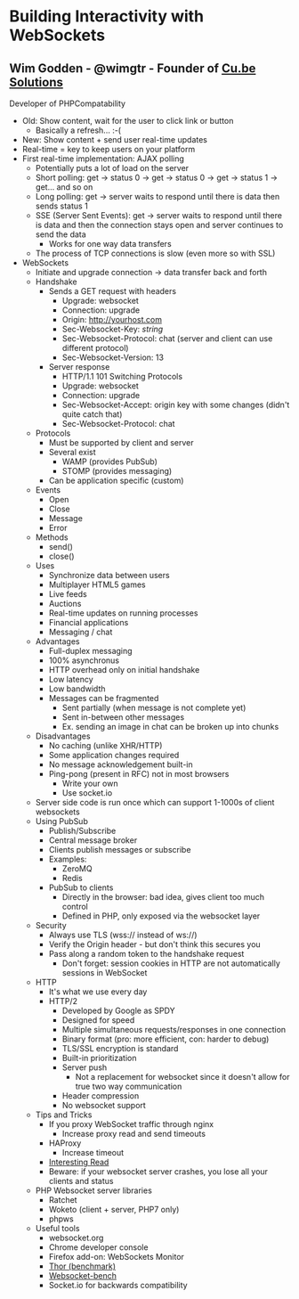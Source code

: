 # Building Interactivity with WebSockets
## Wim Godden - @wimgtr - Founder of [Cu.be Solutions](http://cu.be)
Developer of PHPCompatability
- Old: Show content, wait for the user to click link or button
    - Basically a refresh... :-(
- New: Show content + send user real-time updates
- Real-time = key to keep users on your platform
- First real-time implementation: AJAX polling
    - Potentially puts a lot of load on the server
    - Short polling: get -> status 0 -> get -> status 0 -> get -> status 1 -> get... and so on
    - Long polling: get -> server waits to respond until there is data then sends status 1
    - SSE (Server Sent Events): get -> server waits to respond until there is data and then the connection
      stays open and server continues to send the data
        - Works for one way data transfers
    - The process of TCP connections is slow (even more so with SSL)
- WebSockets
    - Initiate and upgrade connection -> data transfer back and forth
    - Handshake
        - Sends a GET request with headers
            - Upgrade: websocket
            - Connection: upgrade
            - Origin: http://yourhost.com
            - Sec-Websocket-Key: _string_
            - Sec-Websocket-Protocol: chat (server and client can use different protocol)
            - Sec-Websocket-Version: 13
        - Server response
            - HTTP/1.1 101 Switching Protocols
            - Upgrade: websocket
            - Connection: upgrade
            - Sec-Websocket-Accept: origin key with some changes (didn't quite catch that)
            - Sec-Websocket-Protocol: chat
    - Protocols
        - Must be supported by client and server
        - Several exist
            - WAMP (provides PubSub)
            - STOMP (provides messaging)
        - Can be application specific (custom)
    - Events
        - Open
        - Close
        - Message
        - Error
    - Methods
        - send()
        - close()
    - Uses
        - Synchronize data between users
        - Multiplayer HTML5 games
        - Live feeds
        - Auctions
        - Real-time updates on running processes
        - Financial applications
        - Messaging / chat
    - Advantages
        - Full-duplex messaging
        - 100% asynchronus
        - HTTP overhead only on initial handshake
        - Low latency
        - Low bandwidth
        - Messages can be fragmented
            - Sent partially (when message is not complete yet)
            - Sent in-between other messages
            - Ex. sending an image in chat can be broken up into chunks
    - Disadvantages
        - No caching (unlike XHR/HTTP)
        - Some application changes required
        - No message acknowledgement built-in
        - Ping-pong (present in RFC) not in most browsers
            - Write your own
            - Use socket.io
    - Server side code is run once which can support 1-1000s of client websockets
    - Using PubSub
        - Publish/Subscribe
        - Central message broker
        - Clients publish messages or subscribe
        - Examples:
            - ZeroMQ
            - Redis
        - PubSub to clients
            - Directly in the browser: bad idea, gives client too much control
            - Defined in PHP, only exposed via the websocket layer
    - Security
        - Always use TLS (wss:// instead of ws://)
        - Verify the Origin header - but don't think this secures you
        - Pass along a random token to the handshake request
            - Don't forget: session cookies in HTTP are not automatically sessions in WebSocket
    - HTTP
        - It's what we use every day
        - HTTP/2
            - Developed by Google as SPDY
            - Designed for speed
            - Multiple simultaneous requests/responses in one connection
            - Binary format (pro: more efficient, con: harder to debug)
            - TLS/SSL encryption is standard
            - Built-in prioritization
            - Server push
                - Not a replacement for websocket since it doesn't allow for true two way communication
            - Header compression
            - No websocket support
    - Tips and Tricks
        - If you proxy WebSocket traffic through nginx
            - Increase proxy read and send timeouts
        - HAProxy
            - Increase timeout
        - [Interesting Read](https://hpbn.co/websocket/)
        - Beware: if your websocket server crashes, you lose all your clients and status
    - PHP Websocket server libraries
        - Ratchet
        - Woketo (client + server, PHP7 only)
        - phpws
    - Useful tools
        - websocket.org
        - Chrome developer console
        - Firefox add-on: WebSockets Monitor
        - [Thor (benchmark)](https://github.com/observing/thor)
        - [Websocket-bench](https://github.com/M6Web/websocket-bench)
        - Socket.io for backwards compatibility
